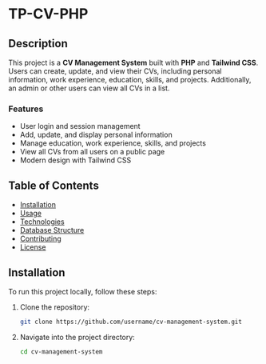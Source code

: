 # TP-CV-PHP

## Description

This project is a **CV Management System** built with **PHP** and **Tailwind CSS**. Users can create, update, and view their CVs, including personal information, work experience, education, skills, and projects. Additionally, an admin or other users can view all CVs in a list.

### Features
- User login and session management
- Add, update, and display personal information
- Manage education, work experience, skills, and projects
- View all CVs from all users on a public page
- Modern design with Tailwind CSS

## Table of Contents
- [Installation](#installation)
- [Usage](#usage)
- [Technologies](#technologies)
- [Database Structure](#database-structure)
- [Contributing](#contributing)
- [License](#license)

## Installation

To run this project locally, follow these steps:

1. Clone the repository:
   ```bash
   git clone https://github.com/username/cv-management-system.git

2. Navigate into the project directory:
    ```bash
    cd cv-management-system